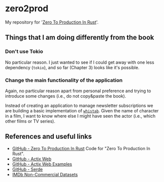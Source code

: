 # zero2prod
My repository for '[Zero To Production In Rust](https://www.zero2prod.com/)'.

## Things that I am doing differently from the book

### Don't use Tokio

No particular reason. I just wanted to see if I could get away with one less dependency (`tokio`), and so far (Chapter 3) looks like it's possible.

### Change the main functionality of the application

Again, no particular reason apart from personal preference and trying to introduce some changes (i.e., do not copy&paste the book).

Instead of creating an application to manage newsletter subscriptions we are building a basic implementation of [`whistab`](https://github.com/markgreene74/whistab). Given the name of character in a film, I want to know where else I might have seen the actor (i.e., which other films or TV series).

## References and useful links

- [GitHub - Zero To Production In Rust](https://github.com/LukeMathWalker/zero-to-production) Code for "Zero To Production In Rust".
- [GitHub - Actix Web](https://github.com/actix/actix-web)
- [GitHub - Actix Web Examples](https://github.com/actix/examples)
- [GitHub - Serde](https://github.com/serde-rs/serde)
- [IMDb Non-Commercial Datasets](https://datasets.imdbws.com/)

